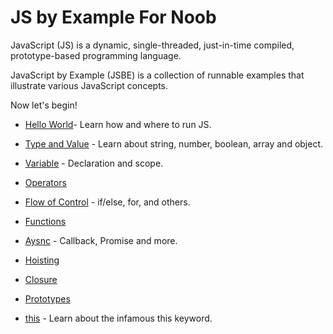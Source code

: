 # JS by Example For Noob

JavaScript (JS) is a dynamic, single-threaded, just-in-time compiled, prototype-based programming language.

JavaScript by Example (JSBE) is a collection of runnable examples that illustrate various JavaScript concepts.

Now let's begin!

- [Hello World](/hello-world.md)- Learn how and where to run JS.

- [Type and Value]() - Learn about string, number, boolean, array and object.

- [Variable]() - Declaration and scope.

- [Operators]()

- [Flow of Control]() - if/else, for, and others.

- [Functions]()

- [Aysnc]() - Callback, Promise and more.

- [Hoisting]()

- [Closure]()

- [Prototypes]()

- [this]() - Learn about the infamous this keyword.
